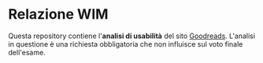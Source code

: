 # Relazione WIM
Questa repository contiene l'**analisi di usabilità** del sito [Goodreads](https://www.goodreads.com/). 
L'analisi in questione è una richiesta obbligatoria che non influisce sul voto finale dell'esame.
